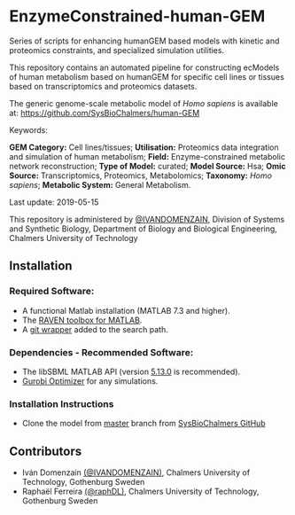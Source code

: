 # EnzymeConstrained-human-GEM

Series of scripts for enhancing humanGEM based models with kinetic and proteomics constraints, and specialized simulation utilities. 

This repository contains an automated pipeline for constructing ecModels of human metabolism based on humanGEM for specific cell lines or tissues based on transcriptomics and proteomics datasets.

The generic genome-scale metabolic model of _Homo sapiens_ is available at:
https://github.com/SysBioChalmers/human-GEM

Keywords:

**GEM Category:** Cell lines/tissues; **Utilisation:** Proteomics data integration and simulation of human metabolism; **Field:** Enzyme-constrained metabolic network reconstruction; **Type of Model:** curated; **Model Source:** Hsa; **Omic Source:** Transcriptomics, Proteomics, Metabolomics; **Taxonomy:** _Homo sapiens_; **Metabolic System:** General Metabolism.

Last update: 2019-05-15

This repository is administered by [@IVANDOMENZAIN](https://github.com/IVANDOMENZAIN), Division of Systems and Synthetic Biology, Department of Biology and Biological Engineering, Chalmers University of Technology

## Installation

### Required Software:
* A functional Matlab installation (MATLAB 7.3 and higher).
* The [RAVEN toolbox for MATLAB](https://github.com/SysBioChalmers/RAVEN).
* A [git wrapper](https://github.com/manur/MATLAB-git) added to the search path.

### Dependencies - Recommended Software:
* The libSBML MATLAB API (version [5.13.0](https://sourceforge.net/projects/sbml/files/libsbml/5.13.0/stable/MATLAB%20interface/) is recommended).
* [Gurobi Optimizer](http://www.gurobi.com/registration/download-reg) for any simulations.

### Installation Instructions
* Clone the model from [master](https://github.com/SysBioChalmers/) branch from [SysBioChalmers GitHub](https://github.com/SysBioChalmers)

## Contributors
- Iván Domenzain [(@IVANDOMENZAIN)](https://github.com/IVANDOMENZAIN), Chalmers University of Technology, Gothenburg Sweden
- Raphaël Ferreira [(@raphDL)](https://github.com/raphDL), Chalmers University of Technology, Gothenburg Sweden
